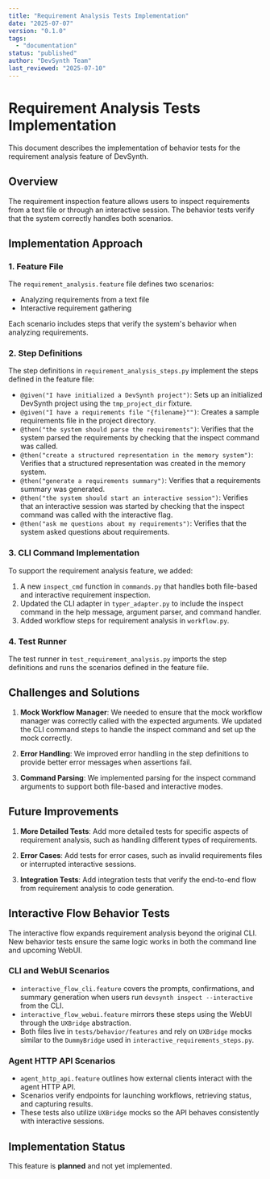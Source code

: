 ```yaml
---
title: "Requirement Analysis Tests Implementation"
date: "2025-07-07"
version: "0.1.0"
tags:
  - "documentation"
status: "published"
author: "DevSynth Team"
last_reviewed: "2025-07-10"
---
```


# Requirement Analysis Tests Implementation

This document describes the implementation of behavior tests for the requirement analysis feature of DevSynth.

## Overview

The requirement inspection feature allows users to inspect requirements from a text file or through an interactive session. The behavior tests verify that the system correctly handles both scenarios.

## Implementation Approach

### 1. Feature File

The `requirement_analysis.feature` file defines two scenarios:
- Analyzing requirements from a text file
- Interactive requirement gathering

Each scenario includes steps that verify the system's behavior when analyzing requirements.

### 2. Step Definitions

The step definitions in `requirement_analysis_steps.py` implement the steps defined in the feature file:

- `@given("I have initialized a DevSynth project")`: Sets up an initialized DevSynth project using the `tmp_project_dir` fixture.
- `@given("I have a requirements file "{filename}"")`: Creates a sample requirements file in the project directory.
- `@then("the system should parse the requirements")`: Verifies that the system parsed the requirements by checking that the inspect command was called.
- `@then("create a structured representation in the memory system")`: Verifies that a structured representation was created in the memory system.
- `@then("generate a requirements summary")`: Verifies that a requirements summary was generated.
- `@then("the system should start an interactive session")`: Verifies that an interactive session was started by checking that the inspect command was called with the interactive flag.
- `@then("ask me questions about my requirements")`: Verifies that the system asked questions about requirements.

### 3. CLI Command Implementation

To support the requirement analysis feature, we added:

1. A new `inspect_cmd` function in `commands.py` that handles both file-based and interactive requirement inspection.
2. Updated the CLI adapter in `typer_adapter.py` to include the inspect command in the help message, argument parser, and command handler.
3. Added workflow steps for requirement analysis in `workflow.py`.

### 4. Test Runner

The test runner in `test_requirement_analysis.py` imports the step definitions and runs the scenarios defined in the feature file.

## Challenges and Solutions

1. **Mock Workflow Manager**: We needed to ensure that the mock workflow manager was correctly called with the expected arguments. We updated the CLI command steps to handle the inspect command and set up the mock correctly.

2. **Error Handling**: We improved error handling in the step definitions to provide better error messages when assertions fail.

3. **Command Parsing**: We implemented parsing for the inspect command arguments to support both file-based and interactive modes.

## Future Improvements

1. **More Detailed Tests**: Add more detailed tests for specific aspects of requirement analysis, such as handling different types of requirements.

2. **Error Cases**: Add tests for error cases, such as invalid requirements files or interrupted interactive sessions.

3. **Integration Tests**: Add integration tests that verify the end-to-end flow from requirement analysis to code generation.

## Interactive Flow Behavior Tests

The interactive flow expands requirement analysis beyond the original CLI. New behavior tests ensure the same logic works in both the command line and upcoming WebUI.

### CLI and WebUI Scenarios

- `interactive_flow_cli.feature` covers the prompts, confirmations, and summary generation when users run `devsynth inspect --interactive` from the CLI.
- `interactive_flow_webui.feature` mirrors these steps using the WebUI through the `UXBridge` abstraction.
- Both files live in `tests/behavior/features` and rely on `UXBridge` mocks similar to the `DummyBridge` used in `interactive_requirements_steps.py`.

### Agent HTTP API Scenarios

- `agent_http_api.feature` outlines how external clients interact with the agent HTTP API.
- Scenarios verify endpoints for launching workflows, retrieving status, and capturing results.
- These tests also utilize `UXBridge` mocks so the API behaves consistently with interactive sessions.
## Implementation Status

This feature is **planned** and not yet implemented.
